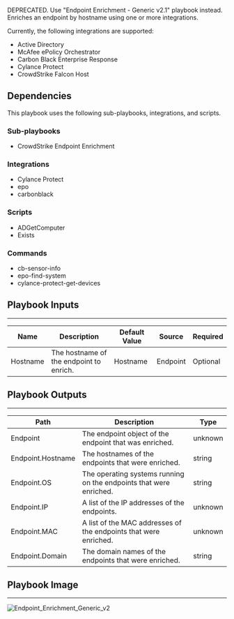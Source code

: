 DEPRECATED. Use "Endpoint Enrichment - Generic v2.1" playbook instead. Enriches an endpoint by hostname using one or more integrations.

Currently, the following integrations are supported:
- Active Directory
- McAfee ePolicy Orchestrator
- Carbon Black Enterprise Response
- Cylance Protect
- CrowdStrike Falcon Host

## Dependencies
This playbook uses the following sub-playbooks, integrations, and scripts.

### Sub-playbooks
* CrowdStrike Endpoint Enrichment

### Integrations
* Cylance Protect
* epo
* carbonblack

### Scripts
* ADGetComputer
* Exists

### Commands
* cb-sensor-info
* epo-find-system
* cylance-protect-get-devices

## Playbook Inputs
---

| **Name** | **Description** | **Default Value** | **Source** | **Required** |
| --- | --- | --- | --- | --- |
| Hostname | The hostname of the endpoint to enrich. | Hostname | Endpoint | Optional |

## Playbook Outputs
---

| **Path** | **Description** | **Type** |
| --- | --- | --- |
| Endpoint | The endpoint object of the endpoint that was enriched. | unknown |
| Endpoint.Hostname | The hostnames of the endpoints that were enriched. | string |
| Endpoint.OS | The operating systems running on the endpoints that were enriched. | string |
| Endpoint.IP | A list of the IP addresses of the endpoints. | unknown |
| Endpoint.MAC | A list of the MAC addresses of the endpoints that were enriched. | unknown |
| Endpoint.Domain | The domain names of the endpoints that were enriched. | string |

## Playbook Image
---
![Endpoint_Enrichment_Generic_v2](../../doc_files/Endpoint_Enrichment_Generic_v2.png/n)
